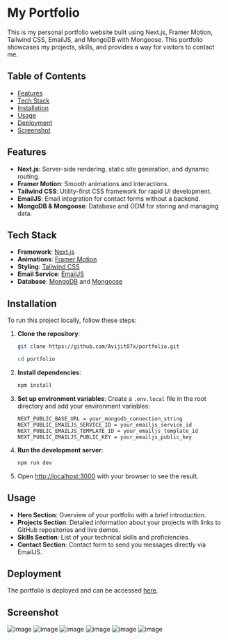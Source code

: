 # My Portfolio

This is my personal portfolio website built using Next.js, Framer Motion, Tailwind CSS, EmailJS, and MongoDB with Mongoose. This portfolio showcases my projects, skills, and provides a way for visitors to contact me.

## Table of Contents

- [Features](#features)
- [Tech Stack](#tech-stack)
- [Installation](#installation)
- [Usage](#usage)
- [Deployment](#deployment)
- [Screenshot](#screenshot)

## Features

- **Next.js**: Server-side rendering, static site generation, and dynamic routing.
- **Framer Motion**: Smooth animations and interactions.
- **Tailwind CSS**: Utility-first CSS framework for rapid UI development.
- **EmailJS**: Email integration for contact forms without a backend.
- **MongoDB & Mongoose**: Database and ODM for storing and managing data.

## Tech Stack

- **Framework**: [Next.js](https://nextjs.org/)
- **Animations**: [Framer Motion](https://www.framer.com/motion/)
- **Styling**: [Tailwind CSS](https://tailwindcss.com/)
- **Email Service**: [EmailJS](https://www.emailjs.com/)
- **Database**: [MongoDB](https://www.mongodb.com/) and [Mongoose](https://mongoosejs.com/)

## Installation

To run this project locally, follow these steps:

1. **Clone the repository**:

   ```bash
   git clone https://github.com/Avijit07x/portfolio.git

   cd portfolio
   ```

2. **Install dependencies**:

   ```bash
   npm install
   ```

3. **Set up environment variables**:
   Create a `.env.local` file in the root directory and add your environment variables:

   ```env
   NEXT_PUBLIC_BASE_URL = your_mongodb_connection_string
   NEXT_PUBLIC_EMAILJS_SERVICE_ID = your_emailjs_service_id
   NEXT_PUBLIC_EMAILJS_TEMPLATE_ID = your_emailjs_template_id
   NEXT_PUBLIC_EMAILJS_PUBLIC_KEY = your_emailjs_public_key
   ```

4. **Run the development server**:

   ```bash
   npm run dev
   ```

5. Open [http://localhost:3000](http://localhost:3000) with your browser to see the result.

## Usage

- **Hero Section**: Overview of your portfolio with a brief introduction.
- **Projects Section**: Detailed information about your projects with links to GitHub repositories and live demos.
- **Skills Section**: List of your technical skills and proficiencies.
- **Contact Section**: Contact form to send you messages directly via EmailJS.

## Deployment

The portfolio is deployed and can be accessed [here](https://avijit07x-portfolio.vercel.app/).

## Screenshot

![image](https://github.com/Avijit07x/portfolio/assets/154034057/7200c643-99d5-46cb-8ae0-978319613b7a)
![image](https://github.com/Avijit07x/portfolio/assets/154034057/938ef50d-2d6b-483a-bdce-0c4e55dca3c4)
![image](https://github.com/Avijit07x/portfolio/assets/154034057/274c454f-e4a6-4a2d-b3b5-a022e9546ebb)
![image](https://github.com/Avijit07x/portfolio/assets/154034057/5892a8b1-47d9-417f-b7df-d221673bb8db)
![image](https://github.com/Avijit07x/portfolio/assets/154034057/b4592dec-629d-4316-a863-c8633a42290b)
![image](https://github.com/Avijit07x/portfolio/assets/154034057/3c240a7c-1e17-4a58-967f-35823c964719)






